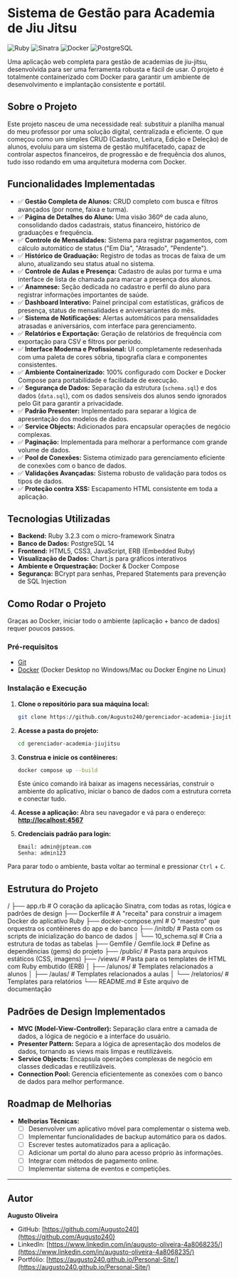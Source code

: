 # Sistema de Gestão para Academia de Jiu Jitsu

![Ruby](https://img.shields.io/badge/Ruby-CC342D?style=for-the-badge&logo=ruby&logoColor=white)
![Sinatra](https://img.shields.io/badge/Sinatra-000000?style=for-the-badge&logo=sinatra&logoColor=white)
![Docker](https://img.shields.io/badge/Docker-2496ED?style=for-the-badge&logo=docker&logoColor=white)
![PostgreSQL](https://img.shields.io/badge/PostgreSQL-316192?style=for-the-badge&logo=postgresql&logoColor=white)

Uma aplicação web completa para gestão de academias de jiu-jitsu, desenvolvida para ser uma ferramenta robusta e fácil de usar. O projeto é totalmente containerizado com Docker para garantir um ambiente de desenvolvimento e implantação consistente e portátil.

## Sobre o Projeto

Este projeto nasceu de uma necessidade real: substituir a planilha manual do meu professor por uma solução digital, centralizada e eficiente. O que começou como um simples CRUD (Cadastro, Leitura, Edição e Deleção) de alunos, evoluiu para um sistema de gestão multifacetado, capaz de controlar aspectos financeiros, de progressão e de frequência dos alunos, tudo isso rodando em uma arquitetura moderna com Docker.

## Funcionalidades Implementadas

* ✅ **Gestão Completa de Alunos:** CRUD completo com busca e filtros avançados (por nome, faixa e turma).
* ✅ **Página de Detalhes do Aluno:** Uma visão 360º de cada aluno, consolidando dados cadastrais, status financeiro, histórico de graduações e frequência.
* ✅ **Controle de Mensalidades:** Sistema para registrar pagamentos, com cálculo automático de status ("Em Dia", "Atrasado", "Pendente").
* ✅ **Histórico de Graduação:** Registro de todas as trocas de faixa de um aluno, atualizando seu status atual no sistema.
* ✅ **Controle de Aulas e Presença:** Cadastro de aulas por turma e uma interface de lista de chamada para marcar a presença dos alunos.
* ✅ **Anamnese:** Seção dedicada no cadastro e perfil do aluno para registrar informações importantes de saúde.
* ✅ **Dashboard Interativo:** Painel principal com estatísticas, gráficos de presença, status de mensalidades e aniversariantes do mês.
* ✅ **Sistema de Notificações:** Alertas automáticos para mensalidades atrasadas e aniversários, com interface para gerenciamento.
* ✅ **Relatórios e Exportação:** Geração de relatórios de frequência com exportação para CSV e filtros por período.
* ✅ **Interface Moderna e Profissional:** UI completamente redesenhada com uma paleta de cores sóbria, tipografia clara e componentes consistentes.
* ✅ **Ambiente Containerizado:** 100% configurado com Docker e Docker Compose para portabilidade e facilidade de execução.
* ✅ **Segurança de Dados:** Separação da estrutura (`schema.sql`) e dos dados (`data.sql`), com os dados sensíveis dos alunos sendo ignorados pelo Git para garantir a privacidade.
* ✅ **Padrão Presenter:** Implementado para separar a lógica de apresentação dos modelos de dados.
* ✅ **Service Objects:** Adicionados para encapsular operações de negócio complexas.
* ✅ **Paginação:** Implementada para melhorar a performance com grande volume de dados.
* ✅ **Pool de Conexões:** Sistema otimizado para gerenciamento eficiente de conexões com o banco de dados.
* ✅ **Validações Avançadas:** Sistema robusto de validação para todos os tipos de dados.
* ✅ **Proteção contra XSS:** Escapamento HTML consistente em toda a aplicação.

## Tecnologias Utilizadas

* **Backend:** Ruby 3.2.3 com o micro-framework Sinatra
* **Banco de Dados:** PostgreSQL 14
* **Frontend:** HTML5, CSS3, JavaScript, ERB (Embedded Ruby)
* **Visualização de Dados:** Chart.js para gráficos interativos
* **Ambiente e Orquestração:** Docker & Docker Compose
* **Segurança:** BCrypt para senhas, Prepared Statements para prevenção de SQL Injection

## Como Rodar o Projeto

Graças ao Docker, iniciar todo o ambiente (aplicação + banco de dados) requer poucos passos.

### Pré-requisitos

* [Git](https://git-scm.com/downloads)
* [Docker](https://www.docker.com/products/docker-desktop/) (Docker Desktop no Windows/Mac ou Docker Engine no Linux)

### Instalação e Execução

1.  **Clone o repositório para sua máquina local:**
    ```bash
    git clone https://github.com/Augusto240/gerenciador-academia-jiujitsu.git
    ```

2.  **Acesse a pasta do projeto:**
    ```bash
    cd gerenciador-academia-jiujitsu
    ```

3.  **Construa e inicie os contêineres:**
    ```bash
    docker compose up --build
    ```
    Este único comando irá baixar as imagens necessárias, construir o ambiente do aplicativo, iniciar o banco de dados com a estrutura correta e conectar tudo.

4.  **Acesse a aplicação:**
    Abra seu navegador e vá para o endereço: **[http://localhost:4567](http://localhost:4567)**

5.  **Credenciais padrão para login:**
    ```
    Email: admin@jpteam.com
    Senha: admin123
    ```

Para parar todo o ambiente, basta voltar ao terminal e pressionar `Ctrl` + `C`.

## Estrutura do Projeto
/
├── app.rb                   # O coração da aplicação Sinatra, com todas as rotas, lógica e padrões de design
├── Dockerfile               # A "receita" para construir a imagem Docker do aplicativo Ruby
├── docker-compose.yml       # O "maestro" que orquestra os contêineres do app e do banco
├── /initdb/                 # Pasta com os scripts de inicialização do banco de dados
│   └── 10_schema.sql        # Cria a estrutura de todas as tabelas
├── Gemfile / Gemfile.lock   # Define as dependências (gems) do projeto
├── /public/                 # Pasta para arquivos estáticos (CSS, imagens)
├── /views/                  # Pasta para os templates de HTML com Ruby embutido (ERB)
│   ├── /alunos/             # Templates relacionados a alunos
│   ├── /aulas/              # Templates relacionados a aulas
│   └── /relatorios/         # Templates para relatórios
└── README.md                # Este arquivo de documentação


## Padrões de Design Implementados

* **MVC (Model-View-Controller):** Separação clara entre a camada de dados, a lógica de negócio e a interface do usuário.
* **Presenter Pattern:** Separa a lógica de apresentação dos modelos de dados, tornando as views mais limpas e reutilizáveis.
* **Service Objects:** Encapsula operações complexas de negócio em classes dedicadas e reutilizáveis.
* **Connection Pool:** Gerencia eficientemente as conexões com o banco de dados para melhor performance.

## Roadmap de Melhorias

* **Melhorias Técnicas:**
    * [ ] Desenvolver um aplicativo móvel para complementar o sistema web.
    * [ ] Implementar funcionalidades de backup automático para os dados.
    * [ ] Escrever testes automatizados para a aplicação.
    * [ ] Adicionar um portal do aluno para acesso próprio às informações.
    * [ ] Integrar com métodos de pagamento online.
    * [ ] Implementar sistema de eventos e competições.

---

## Autor

**Augusto Oliveira**

* GitHub: [https://github.com/Augusto240](https://github.com/Augusto240)
* LinkedIn: [https://www.linkedin.com/in/augusto-oliveira-4a8068235/](https://www.linkedin.com/in/augusto-oliveira-4a8068235/)
* Portfólio: [https://augusto240.github.io/Personal-Site/](https://augusto240.github.io/Personal-Site/)